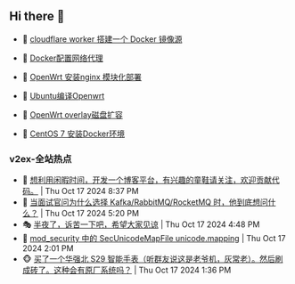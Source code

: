 ## Hi there 👋

<!--
**dkyg666/dkyg666** is a ✨ _special_ ✨ repository because its `README.md` (this file) appears on your GitHub profile.

Here are some ideas to get you started:

- 🔭 I’m currently working on ...
- 🌱 I’m currently learning ...
- 👯 I’m looking to collaborate on ...
- 🤔 I’m looking for help with ...
- 💬 Ask me about ...
- 📫 How to reach me: ...
- 😄 Pronouns: ...
- ⚡ Fun fact: ...
-->

<!-- BLOG-POST-LIST:START -->
- 🦩 [cloudflare worker 搭建一个 Docker 镜像源](http://blog.1996099.xyz/archives/cloudflare-worker-da-jian-yi-ge-docker-jing-xiang-zhan) 

- 🚦 [Docker配置网络代理](http://blog.1996099.xyz/archives/dockerpei-zhi-wang-luo-dai-li) 

- 🫶 [OpenWrt 安装nginx 模块化部署](http://blog.1996099.xyz/archives/openwrt-an-zhuang-nginx-mo-kuai-hua-bu-shu) 

- 🦄 [Ubuntu编译Openwrt](http://blog.1996099.xyz/archives/ubuntuzi-bian-yi-openwrt) 

- 🐻 [OpenWrt overlay磁盘扩容](http://blog.1996099.xyz/archives/openwrt-overlay) 

- 🤖 [CentOS 7 安装Docker环境](http://blog.1996099.xyz/archives/centos-docker) 
<!-- BLOG-POST-LIST:END -->

### v2ex-全站热点
<!-- v2ex:START -->
- 🥸 [想利用闲暇时间，开发一个博客平台，有兴趣的童鞋请关注，欢迎贡献代码。](https://www.v2ex.com/t/1081347#reply0) | Thu Oct 17 2024 8:37 PM
- 🤗 [当面试官问为什么选择 Kafka/RabbitMQ/RocketMQ 时，他到底想问什么？](https://www.v2ex.com/t/1081344#reply2) | Thu Oct 17 2024 5:20 PM
- 🎭 [半夜了，诉苦一下吧，希望大家见谅](https://www.v2ex.com/t/1081341#reply11) | Thu Oct 17 2024 4:48 PM
- 🥷 [mod_security 中的 SecUnicodeMapFile unicode.mapping](https://www.v2ex.com/t/1081323#reply0) | Thu Oct 17 2024 2:01 PM
- 🐵 [买了一个华强北 S29 智能手表（听群友说这是老爷机，灰常老）。然后刷成砖了。这种会有原厂系统吗？](https://www.v2ex.com/t/1081317#reply0) | Thu Oct 17 2024 1:36 PM<!-- v2ex:END -->

